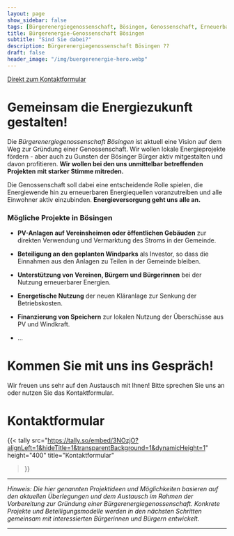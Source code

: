 ```yaml
---
layout: page
show_sidebar: false
tags: [Bürgerenergiegenossenschaft, Bösingen, Genossenschaft, Erneuerbare Energien, Klimaschutz]
title: Bürgerenergie-Genossenschaft Bösingen
subtitle: "Sind Sie dabei?"
description: Bürgerenergiegenossenschaft Bösingen ??
draft: false
header_image: "/img/buergerenergie-hero.webp"
---
```


[Direkt zum Kontaktformular](#kontaktformular)


# Gemeinsam die Energie&shy;zukunft gestalten!

Die *Bürgerenergiegenossenschaft Bösingen* ist aktuell eine Vision auf dem Weg zur Gründung einer Genossenschaft. Wir wollen lokale Energieprojekte fördern - aber auch zu Gunsten der Bösinger Bürger aktiv mitgestalten und davon profitieren. **Wir wollen bei den uns unmittelbar betreffenden Projekten mit starker Stimme mitreden.**

Die Genossenschaft soll dabei eine entscheidende Rolle spielen, die Energiewende hin zu erneuerbaren Energiequellen voranzutreiben und alle Einwohner aktiv einzubinden. **Energieversorgung geht uns alle an.**


### Mögliche Projekte in Bösingen

* **PV-Anlagen auf Vereinsheimen oder öffentlichen Gebäuden** zur direkten Verwendung und Vermarktung des Stroms in der Gemeinde.

* **Beteiligung an den geplanten Windparks** als Investor, so dass die Einnahmen aus den Anlagen zu Teilen in der Gemeinde bleiben.

* **Unterstützung von Vereinen, Bürgern und Bürgerinnen** bei der Nutzung erneuerbarer Energien.

* **Energetische Nutzung** der neuen Kläranlage zur Senkung der Betriebskosten.

* **Finanzierung von Speichern** zur lokalen Nutzung der Überschüsse aus PV und Windkraft.

* ...


# Kommen Sie mit uns ins Gespräch!

Wir freuen uns sehr auf den Austausch mit Ihnen! Bitte sprechen Sie uns an oder nutzen Sie das Kontaktformular.


# Kontaktformular

{{< tally
    src="https://tally.so/embed/3NOzjO?alignLeft=1&hideTitle=1&transparentBackground=1&dynamicHeight=1"
    height="400"
    title="Kontaktformular"
>}}

---

*Hinweis: Die hier genannten Projektideen und Möglichkeiten basieren auf den aktuellen Überlegungen und dem Austausch im Rahmen der Vorbereitung zur Gründung einer Bürgerenergiegenossenschaft. Konkrete Projekte und Beteiligungsmodelle werden in den nächsten Schritten gemeinsam mit interessierten Bürgerinnen und Bürgern entwickelt.*

---
